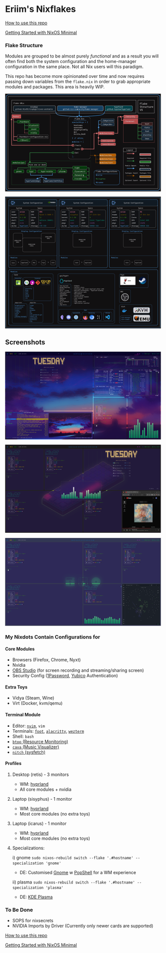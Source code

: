 # Eriim's Nixflakes

[How to use this repo](docs/usage.md)

[Getting Started with NixOS Minimal](docs/minimal-install.md)

### Flake Structure
Modules are grouped to be almost purely *functional* and as a result you will often find both the system configuration and the home-manager configuration in the same place. Not all Nix users will this paradigm.             

This repo has become more opinionated over time and now requires passing down variables from the `flake.nix` in order to grab appropriate modules and packages. This area is heavily WIP.

![Flake Structure](docs/screens/FlakeStructure2.png)

![Flake Profiles](docs/screens/FlakeProfiles3.png)

## Screenshots

![Hyprland](docs/screens/hyprland1.png)

![Hyprland1](docs/screens/hyprland2.png)

![Hyprland3](docs/screens/hyprland3.png)

### My Nixdots Contain Configurations for

#### Core Modules
  - Browsers (Firefox, Chrome, Nyxt)
  - Nvidia
  - [OBS Studio](https://obsproject.com/) (for screen recording and streaming/sharing screen)
  - Security Config ([1Password](https://1password.com/), [Yubico](https://www.yubico.com/) Authentication)

#### Extra Toys
- Vidya (Steam, Wine)
- Virt (Docker, kvm/qemu)

#### Terminal Module
  - Editor: [`nvim`](https://neovim.io/), `vim`
  - Terminals: [`foot`](https://codeberg.org/dnkl/foot), [`alacritty`](https://github.com/alacritty/alacritty), [`wezterm`](https://wezfurlong.org/wezterm/index.html)
  - Shell: `bash`
  - [`btop` (Resource Monitoring)](https://github.com/aristocratos/btop)
  - [`cava` (Music Visualizer)](https://github.com/karlstav/cava)
  - [`nitch` (sysfetch)](https://github.com/ssleert/nitch)

#### Profiles
1. Desktop (retis) - 3 monitors

   - WM: [hyprland](https://hyprland.org/)
   - All core modules + nvidia

2. Laptop (sisyphus) - 1 monitor

   - WM: [hyprland](https://hyprland.org/)
   - Most core modules (no extra toys)

3. Laptop (icarus) - 1 monitor

   - WM: [hyprland](https://hyprland.org/)
   - Most core modules (no extra toys)

4. Specializations:

   i) gnome `sudo nixos-rebuild switch --flake '.#hostname' --specialization 'gnome'`

   - DE: Customised [Gnome](https://www.gnome.org/) w [PopShell](https://github.com/pop-os/shell) for a WM experience

   ii) plasma `sudo nixos-rebuild switch --flake '.#hostname' --specialization 'plasma'`

   - DE: [KDE Plasma](https://kde.org/plasma-desktop/)

### To Be Done

- SOPS for nixsecrets
- NVIDIA Imports by Driver (Currently only newer cards are supported)

[How to use this repo](docs/usage.md)

[Getting Started with NixOS Minimal](docs/minimal-install.md)
